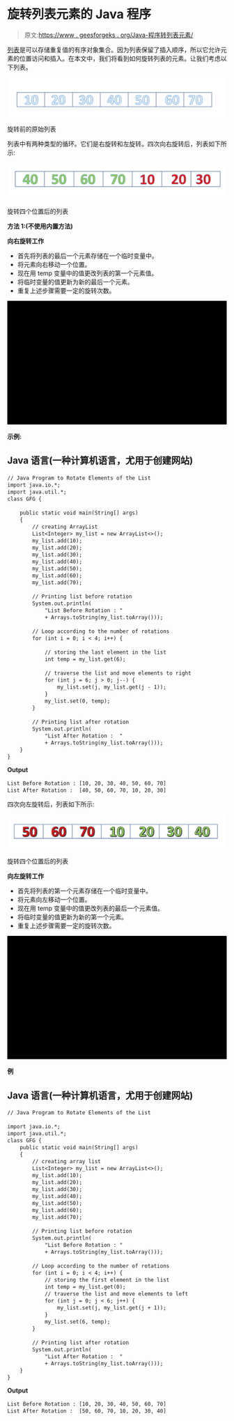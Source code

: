 # 旋转列表元素的 Java 程序

> 原文:[https://www . geesforgeks . org/Java-程序转列表元素/](https://www.geeksforgeeks.org/java-program-to-rotate-elements-of-the-list/)

[列表](https://www.geeksforgeeks.org/list-interface-java-examples/)是可以存储重复值的有序对象集合。因为列表保留了插入顺序，所以它允许元素的位置访问和插入。在本文中，我们将看到如何旋转列表的元素。让我们考虑以下列表。

![initial list](img/206d3572c0cbbd514e0d21214b223aad.png)

旋转前的原始列表

列表中有两种类型的循环。它们是右旋转和左旋转。四次向右旋转后，列表如下所示:

![After four right rotations](img/35915826786e9571372db7ce3b70e586.png)

旋转四个位置后的列表

**方法 1:(不使用内置方法)**

**向右旋转工作**

*   首先将列表的最后一个元素存储在一个临时变量中。
*   将元素向右移动一个位置。
*   现在用 temp 变量中的值更改列表的第一个元素值。
*   将临时变量的值更新为新的最后一个元素。
*   重复上述步骤需要一定的旋转次数。

![](img/ab8b8b1dae6fc81d6769e76a72a9c9df.png)

**示例:**

## Java 语言(一种计算机语言，尤用于创建网站)

```
// Java Program to Rotate Elements of the List
import java.io.*;
import java.util.*;
class GFG {

    public static void main(String[] args)
    {
        // creating ArrayList
        List<Integer> my_list = new ArrayList<>();
        my_list.add(10);
        my_list.add(20);
        my_list.add(30);
        my_list.add(40);
        my_list.add(50);
        my_list.add(60);
        my_list.add(70);

        // Printing list before rotation
        System.out.println(
            "List Before Rotation : "
            + Arrays.toString(my_list.toArray()));

        // Loop according to the number of rotations
        for (int i = 0; i < 4; i++) {

            // storing the last element in the list
            int temp = my_list.get(6);

            // traverse the list and move elements to right
            for (int j = 6; j > 0; j--) {
                my_list.set(j, my_list.get(j - 1));
            }
            my_list.set(0, temp);
        }

        // Printing list after rotation
        System.out.println(
            "List After Rotation :  "
            + Arrays.toString(my_list.toArray()));
    }
}
```

**Output**

```
List Before Rotation : [10, 20, 30, 40, 50, 60, 70]
List After Rotation :  [40, 50, 60, 70, 10, 20, 30]
```

四次向左旋转后，列表如下所示:

![After four left rotations](img/60756c1ca910714dc448a04bd20dc204.png)

旋转四个位置后的列表

**向左旋转工作**

*   首先将列表的第一个元素存储在一个临时变量中。
*   将元素向左移动一个位置。
*   现在用 temp 变量中的值更改列表的最后一个元素值。
*   将临时变量的值更新为新的第一个元素。
*   重复上述步骤需要一定的旋转次数。

![](img/4c3a0adac344c023b2cfbc7d9e261a8f.png)

**例**

## Java 语言(一种计算机语言，尤用于创建网站)

```
// Java Program to Rotate Elements of the List

import java.io.*;
import java.util.*;
class GFG {
    public static void main(String[] args)
    {
        // creating array list
        List<Integer> my_list = new ArrayList<>();
        my_list.add(10);
        my_list.add(20);
        my_list.add(30);
        my_list.add(40);
        my_list.add(50);
        my_list.add(60);
        my_list.add(70);

        // Printing list before rotation
        System.out.println(
            "List Before Rotation : "
            + Arrays.toString(my_list.toArray()));

        // Loop according to the number of rotations
        for (int i = 0; i < 4; i++) {
            // storing the first element in the list
            int temp = my_list.get(0);
            // traverse the list and move elements to left
            for (int j = 0; j < 6; j++) {
                my_list.set(j, my_list.get(j + 1));
            }
            my_list.set(6, temp);
        }

        // Printing list after rotation
        System.out.println(
            "List After Rotation :  "
            + Arrays.toString(my_list.toArray()));
    }
}
```

**Output**

```
List Before Rotation : [10, 20, 30, 40, 50, 60, 70]
List After Rotation :  [50, 60, 70, 10, 20, 30, 40]
```